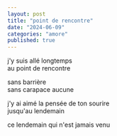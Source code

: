 ```yaml
---
layout: post
title: "point de rencontre"
date: "2024-06-09"
categories: "amore"
published: true
---
```


j'y suis allé longtemps  
au point de rencontre  

sans barrière  
sans carapace aucune  

j'y ai aimé la pensée de ton sourire  
jusqu'au lendemain  

ce lendemain qui n'est jamais venu  
